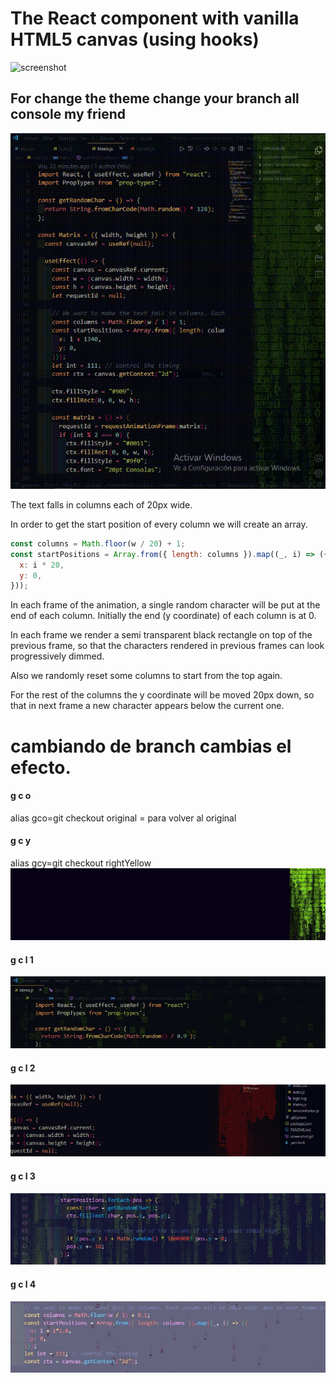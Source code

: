 # The React component with vanilla HTML5 canvas (using hooks)

![screenshot](screenshot.gif)
## For change the theme change your branch all console my friend
![screenshot](rightyellow.gif)

The text falls in columns each of 20px wide.

In order to get the start position of every column we will create an array.

```javascript
const columns = Math.floor(w / 20) + 1;
const startPositions = Array.from({ length: columns }).map((_, i) => ({
  x: i * 20,
  y: 0,
}));
```

In each frame of the animation, a single random character will be put at the end of each column. Initially the end (y coordinate) of each column is at 0.

In each frame we render a semi transparent black rectangle on top of the previous frame, so that the characters rendered in previous frames can look progressively dimmed.

Also we randomly reset some columns to start from the top again.

For the rest of the columns the y coordinate will be moved 20px down, so that in next frame a new character appears below the current one.

# cambiando de branch cambias el efecto.

#### g c o
alias gco=git checkout original = para volver al original 
#### g c y
alias gcy=git checkout rightYellow
![screenshot](/theme/rightyellowTrim.jpg)

#### g c l 1
![screenshot](/theme/gcl1.png)

#### g c l 2
![screenshot](/theme/gcl2.png)

#### g c l 3
![screenshot](/theme/gcl3.png)

#### g c l 4
![screenshot](/theme/gcl4.jpg)